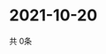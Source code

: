# 2021-10-20
  共 0条

  <!-- BEGIN -->
  <!-- 最后更新时间Wed Oct 20 2021 06:05:10 GMT+0000 (Coordinated Universal Time) -->
  
  <!-- END -->
  
  